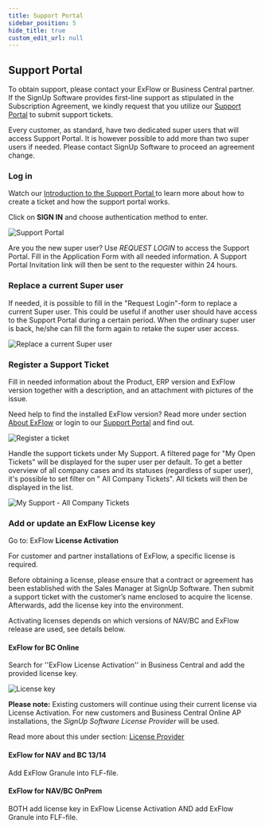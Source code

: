 ```yaml
---
title: Support Portal
sidebar_position: 5
hide_title: true
custom_edit_url: null
---
```

## Support Portal

To obtain support, please contact your ExFlow or Business Central partner. If the SignUp Software provides first-line support as stipulated in the Subscription Agreement, we kindly request that you utilize our [Support Portal](https://support.signupsoftware.com/) to submit support tickets.

Every customer, as standard, have two dedicated super users that will access Support Portal. It is however possible to add more than two super users if needed. Please contact SignUp Software to proceed an agreement change.

### Log in

Watch our [Introduction to the Support Portal ](https://www.youtube.com/playlist?list=PLJAWzooWyJH8qpTlXwSyNoBOJbM697r8C) to learn more about how to create a ticket and how the support portal works. 

Click on **SIGN IN** and choose authentication method to enter.

![Support Portal](@site/static/img/media/support-portal-sign-in-001.png)

Are you the new super user? Use *REQUEST LOGIN* to access the Support Portal. Fill in the Application Form with all needed information. A Support Portal Invitation link will then be sent to the requester within 24 hours.


### Replace a current Super user

If needed, it is possible to fill in the "Request Login"-form to replace a current Super user. This could be useful if another user should have access to the Support Portal during a certain period. When the ordinary super user is back, he/she can fill the form again to retake the super user access.

![Replace a current Super user](@site/static/img/media/support-portal-replace-a-super-user-002.png)

### Register a Support Ticket

Fill in needed information about the Product, ERP version and ExFlow version together with a description, and an attachment with pictures of the issue.

Need help to find the installed ExFlow version? Read more under section [About ExFlow](https://support.signupsoftware.com/help-and-support/about-exflow/) or login to our [Support Portal](https://support.signupsoftware.com/knowledgebase/find-exflow-version/) and find out.

![Register a ticket](@site/static/img/media/support-portal-register-a-ticket-003.png)

Handle the support tickets under My Support. A filtered page for "My Open Tickets" will be displayed for the super user per default. To get a better overview of all company cases and its statuses (regardless of super user), it's possible to set filter on " All Company Tickets". All tickets will then be displayed in the list.

![My Support - All Company Tickets](@site/static/img/media/support-portal-all-company-tickets-004.png)


### Add or update an ExFlow License key
Go to: ExFlow **License Activation** 

For customer and partner installations of ExFlow, a specific license is required. 

Before obtaining a license, please ensure that a contract or agreement has been established with the Sales Manager at SignUp Software. Then submit a support ticket with the customer’s name enclosed to acquire the license. Afterwards, add the license key into the environment.

Activating licenses depends on which versions of NAV/BC and ExFlow release are used, see details below.

#### ExFlow for BC Online

Search for ''ExFlow License Activation'' in Business Central and add the provided license key.

![License key](@site/static/img/media/support-portal-license-key.png)<br/>

**Please note:** 
Existing customers will continue using their current license via License Activation. 
For new customers and Business Central Online AP installations, the *SignUp Software License Provider* will be used. 

Read more about this under section: [License Provider](https://docs.exflow.cloud/business-central/docs/user-manual/welcome-to-exflow/get-started#license-provider) 
 

#### ExFlow for NAV and BC 13/14

Add ExFlow Granule into FLF-file.<br/>


#### ExFlow for NAV/BC OnPrem

BOTH add license key in ExFlow License Activation AND add ExFlow Granule into FLF-file.<br/>